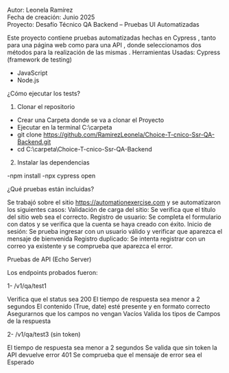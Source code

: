 Autor: Leonela Ramírez  
Fecha de creación: Junio 2025  
Proyecto: Desafío Técnico QA Backend – Pruebas UI Automatizadas


Este proyecto contiene pruebas automatizadas hechas en Cypress , tanto para una página web como para una   API , donde seleccionamos dos métodos para la realización de las mismas . 
           Herramientas Usadas: 
 Cypress (framework de testing)
- JavaScript
- Node.js  

¿Cómo ejecutar los tests?

1. Clonar el repositorio

- Crear una Carpeta donde se va a clonar el Proyecto 
- Ejecutar en la terminal C:\carpeta
- git clone https://github.com/RamirezLeonela/Choice-T-cnico-Ssr-QA-Backend.git 
- cd C:\carpeta\Choice-T-cnico-Ssr-QA-Backend

2. Instalar las dependencias

-npm install
-npx cypress open

¿Qué pruebas están incluidas?

Se trabajó sobre el sitio https://automationexercise.com y se automatizaron los siguientes       casos:
Validación de carga del sitio: Se verifica que el título del sitio web sea el correcto.
Registro de usuario: Se completa el formulario con datos y se verifica que la cuenta se haya creado con éxito.
Inicio de sesión: Se prueba ingresar con un usuario válido y verificar que aparezca el mensaje de bienvenida
Registro duplicado: Se intenta registrar con un correo ya existente y se comprueba que aparezca el error.

Pruebas de API (Echo Server)

Los endpoints probados fueron:

1- /v1/qa/test1

Verifica que el status sea 200
El tiempo de respuesta sea menor a 2 segundos
El contenido (True, date) esté presente y en formato correcto
Asegurarnos que los campos no vengan Vacíos 
Valida los tipos de Campos de la respuesta 


2- /v1/qa/test3 (sin token)

El tiempo de respuesta sea menor a 2 segundos
Se valida que sin token la API devuelve error 401
Se comprueba que el mensaje de error sea el Esperado

